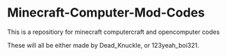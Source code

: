 # Minecraft-Computer-Mod-Codes
This is a repositiory for minecraft computercraft and opencomputer codes

These will all be either made by Dead_Knuckle, or 123yeah_boi321.

